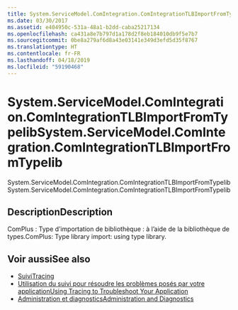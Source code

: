 ```yaml
---
title: System.ServiceModel.ComIntegration.ComIntegrationTLBImportFromTypelib
ms.date: 03/30/2017
ms.assetid: e404950c-531a-48a1-b2dd-caba25217134
ms.openlocfilehash: ca431a8e7b797d1a178d2f8eb184010db9f5e7b7
ms.sourcegitcommit: 0be8a279af6d8a43e03141e349d3efd5d35f8767
ms.translationtype: HT
ms.contentlocale: fr-FR
ms.lasthandoff: 04/18/2019
ms.locfileid: "59190468"
---
```

# <a name="systemservicemodelcomintegrationcomintegrationtlbimportfromtypelib"></a><span data-ttu-id="cd8ed-102">System.ServiceModel.ComIntegration.ComIntegrationTLBImportFromTypelib</span><span class="sxs-lookup"><span data-stu-id="cd8ed-102">System.ServiceModel.ComIntegration.ComIntegrationTLBImportFromTypelib</span></span>
<span data-ttu-id="cd8ed-103">System.ServiceModel.ComIntegration.ComIntegrationTLBImportFromTypelib</span><span class="sxs-lookup"><span data-stu-id="cd8ed-103">System.ServiceModel.ComIntegration.ComIntegrationTLBImportFromTypelib</span></span>  
  
## <a name="description"></a><span data-ttu-id="cd8ed-104">Description</span><span class="sxs-lookup"><span data-stu-id="cd8ed-104">Description</span></span>  
 <span data-ttu-id="cd8ed-105">ComPlus : Type d’importation de bibliothèque : à l’aide de la bibliothèque de types.</span><span class="sxs-lookup"><span data-stu-id="cd8ed-105">ComPlus: Type library import: using type library.</span></span>  
  
## <a name="see-also"></a><span data-ttu-id="cd8ed-106">Voir aussi</span><span class="sxs-lookup"><span data-stu-id="cd8ed-106">See also</span></span>

- [<span data-ttu-id="cd8ed-107">Suivi</span><span class="sxs-lookup"><span data-stu-id="cd8ed-107">Tracing</span></span>](../../../../../docs/framework/wcf/diagnostics/tracing/index.md)
- [<span data-ttu-id="cd8ed-108">Utilisation du suivi pour résoudre les problèmes posés par votre application</span><span class="sxs-lookup"><span data-stu-id="cd8ed-108">Using Tracing to Troubleshoot Your Application</span></span>](../../../../../docs/framework/wcf/diagnostics/tracing/using-tracing-to-troubleshoot-your-application.md)
- [<span data-ttu-id="cd8ed-109">Administration et diagnostics</span><span class="sxs-lookup"><span data-stu-id="cd8ed-109">Administration and Diagnostics</span></span>](../../../../../docs/framework/wcf/diagnostics/index.md)
